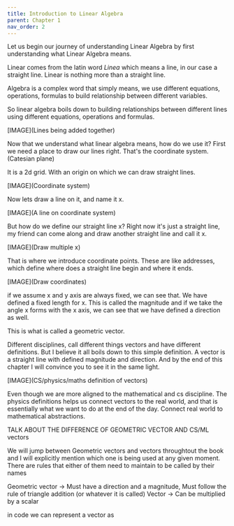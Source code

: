```yaml
---
title: Introduction to Linear Algebra
parent: Chapter 1
nav_order: 2
---
```


Let us begin our journey of understanding Linear Algebra by first understanding what Linear Algebra means. 

Linear comes from the latin word *Linea* which means a line, in our case a straight line. Linear is nothing more than a straight line. 

Algebra is a complex word that simply means, we use different equations, operations, formulas to build relationship between different variables. 

So linear algebra boils down to building relationships between different lines using different equations, operations and formulas.

[IMAGE](Lines being added together)

Now that we understand what linear algebra means, how do we use it? First we need a place to draw our lines right. That's the coordinate system.  (Catesian plane)

It is a 2d grid. With an origin on which we can draw straight lines. 

[IMAGE](Coordinate system)

Now lets draw a line on it, and name it x.

[IMAGE](A line on coordinate system)

But how do we define our straight line x? Right now it's just a straight line, my friend can come along and draw another straight line and call it x. 

[IMAGE](Draw multiple x)

That is where we introduce coordinate points. These are like addresses, which define where does a straight line begin and where it ends. 

[IMAGE](Draw coordinates)

if we assume x and y axis are always fixed, we can see that. We have defined a fixed length for x. This is called the magnitude and if we take the angle x forms with the x axis, we can see that we have defined a direction as well. 

This is what is called a geometric vector. 

Different disciplines, call different things vectors and have different definitions. But I believe it all boils down to this simple definition. A vector is a straight line with defined magnitude and direction. And by the end of this chapter I will convince you to see it in the same light. 

[IMAGE](CS/physics/maths definition of vectors)

Even though we are more aligned to the mathematical and cs discipline. The physics definitions helps us connect vectors to the real world, and that is essentially what we want to do at the end of the day. Connect real world to mathematical abstractions. 

TALK ABOUT THE DIFFERENCE OF GEOMETRIC VECTOR AND CS/ML vectors 


We will jump between Geometric vectors and vectors throughtout the book and I will explicitly mention which one is being used at any given moment. There are rules that either of them need to maintain to be called by their names 

Geometric vector -> Must have a direction and a magnitude, Must follow the rule of triangle addition (or whatever it is called)
Vector -> Can be multiplied by a scalar

in code we can represent a vector as 

```python

```

